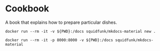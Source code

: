 # Cookbook

A book that explains how to prepare particular dishes.

```
docker run --rm -it -v ${PWD}:/docs squidfunk/mkdocs-material new .
```

```
docker run --rm -it -p 8000:8000 -v ${PWD}:/docs squidfunk/mkdocs-material
```
